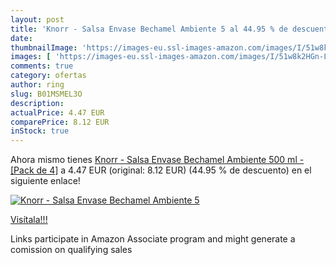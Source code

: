 ```yaml
---
layout: post
title: 'Knorr - Salsa Envase Bechamel Ambiente 5 al 44.95 % de descuento'
date: 
thumbnailImage: 'https://images-eu.ssl-images-amazon.com/images/I/51w8k2HGn-L._SL200_.jpg'
images: [ 'https://images-eu.ssl-images-amazon.com/images/I/51w8k2HGn-L._SL200_.jpg' ]
comments: true
category: ofertas
author: ring
slug: B01MSMEL3O
description:
actualPrice: 4.47 EUR
comparePrice: 8.12 EUR
inStock: true
---
```


Ahora mismo tienes [Knorr - Salsa Envase Bechamel Ambiente 500 ml - [Pack de 4]](https://www.amazon.es/dp/B01MSMEL3O/?tag=tolees-21) a 4.47 EUR (original: 8.12 EUR) (44.95 %  de descuento) en el siguiente enlace!

[![Knorr - Salsa Envase Bechamel Ambiente 5](https://images-eu.ssl-images-amazon.com/images/I/51w8k2HGn-L._SL200_.jpg)](https://www.amazon.es/dp/B01MSMEL3O/?tag=tolees-21)

[Visítala!!!](https://www.amazon.es/dp/B01MSMEL3O/?tag=tolees-21)

Links participate in Amazon Associate program and might generate a comission on qualifying sales
